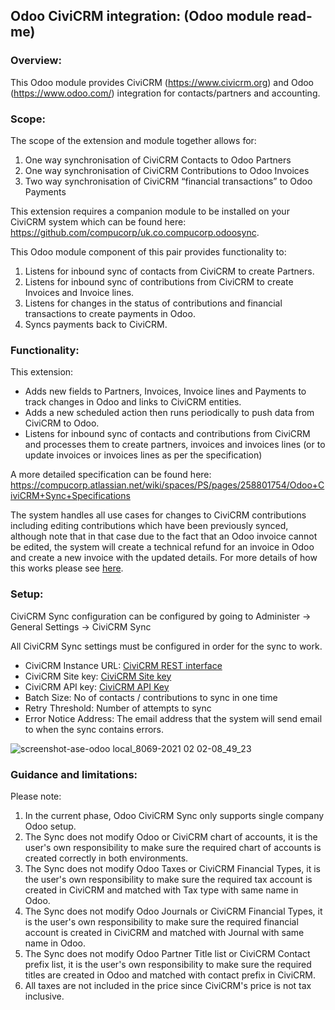 ## Odoo CiviCRM integration: (Odoo module read-me)

### Overview:

This Odoo module provides CiviCRM (https://www.civicrm.org) and Odoo (https://www.odoo.com/) integration for contacts/partners and accounting.

### Scope:

The scope of the extension and module together allows for:

1. One way synchronisation of CiviCRM Contacts to Odoo Partners
2. One way synchronisation of CiviCRM Contributions to Odoo Invoices
3. Two way synchronisation of CiviCRM “financial transactions” to Odoo Payments

This extension requires a companion module to be installed on your CiviCRM system which can be found here: https://github.com/compucorp/uk.co.compucorp.odoosync.

This Odoo module component of this pair provides functionality to:

1. Listens for inbound sync of contacts from CiviCRM to create Partners.
2. Listens for inbound sync of contributions from CiviCRM to create Invoices and Invoice lines.
3. Listens for changes in the status of contributions and financial transactions to create payments in Odoo.
4. Syncs payments back to CiviCRM.

### Functionality:

This extension:

- Adds new fields to Partners, Invoices, Invoice lines and Payments to track changes in Odoo and links to CiviCRM entities.
- Adds a new scheduled action then runs periodically to push data from CiviCRM to Odoo.
- Listens for inbound sync of contacts and contributions from CiviCRM and processes them to create partners, invoices and invoices lines (or to update invoices or invoices lines as per the specification)

A more detailed specification can be found here:
https://compucorp.atlassian.net/wiki/spaces/PS/pages/258801754/Odoo+CiviCRM+Sync+Specifications

The system handles all use cases for changes to CiviCRM contributions including editing contributions which have been previously synced, although note that in that case due to the fact that an Odoo invoice cannot be edited, the system will create a technical refund for an invoice in Odoo and create a new invoice with the updated details. For more details of how this works please see [here](https://api.media.atlassian.com/file/75c13a37-7c50-4686-ade7-82e8a8ef5970/binary?token=eyJhbGciOiJIUzI1NiJ9.eyJpc3MiOiJkZDgwOTRhOS04MWRjLTQzY2EtYWM2MS0xMWY4MzRjYjZjMjUiLCJhY2Nlc3MiOnsidXJuOmZpbGVzdG9yZTpmaWxlOjc1YzEzYTM3LTdjNTAtNDY4Ni1hZGU3LTgyZThhOGVmNTk3MCI6WyJyZWFkIl19LCJleHAiOjE2MTIyOTU3NDksIm5iZiI6MTYxMjIxMjc2OX0.d45CLhL9sznbBYJFLPdsgLcORvUY3v_fUCOlI3peEa0&client=dd8094a9-81dc-43ca-ac61-11f834cb6c25&name=CiviCRM%20to%20Odoo%20Contribution%20Sync.png&max-age=2940&width=1648&height=2479).

### Setup:

CiviCRM Sync configuration can be configured by going to Administer -> General Settings -> CiviCRM Sync

All CiviCRM Sync settings must be configured in order for the sync to work. 

- CiviCRM Instance URL:  [CiviCRM REST interface](https://docs.civicrm.org/dev/en/latest/api/interfaces/#rest) 
- CiviCRM Site key: [CiviCRM Site key](https://docs.civicrm.org/dev/en/latest/api/interfaces/#keys)
- CiviCRM API key: [CiviCRM API Key](https://docs.civicrm.org/dev/en/latest/api/interfaces/#keys)
- Batch Size: No of contacts / contributions to sync in one time
- Retry Threshold: Number of attempts to sync 
- Error Notice Address: The email address that the system will send email to when the sync contains errors.


![screenshot-ase-odoo local_8069-2021 02 02-08_49_23](https://user-images.githubusercontent.com/208713/106576109-b38d0380-6534-11eb-9abd-611debbe4936.png)


### Guidance and limitations:

Please note:

1. In the current phase, Odoo CiviCRM Sync only supports single company Odoo setup.
2. The Sync does not modify Odoo or CiviCRM chart of accounts, it is the user's own responsibility to make sure the required chart of accounts is created correctly in both environments.
3. The Sync does not modify Odoo Taxes or CiviCRM Financial Types, it is the user's own responsibility to make sure the required tax account is created in CiviCRM and matched with Tax type with same name in Odoo.
4. The Sync does not modify Odoo Journals or CiviCRM Financial Types, it is the user's own responsibility to make sure the required financial account is created in CiviCRM and matched with Journal with same name in Odoo.
5. The Sync does not modify Odoo Partner Title list or CiviCRM Contact prefix list, it is the user's own responsibility to make sure the required titles are created in Odoo and matched with contact prefix in CiviCRM.
6. All taxes are not included in the price since CiviCRM's price is not tax inclusive.
